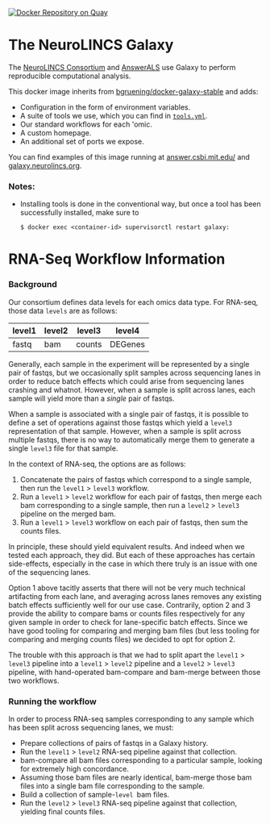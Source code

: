 [![Docker Repository on Quay](https://quay.io/repository/fraenkel_lab/galaxy-neurolincs/status "Docker Repository on Quay")](https://quay.io/repository/fraenkel_lab/galaxy-neurolincs)

# The NeuroLINCS Galaxy

The [NeuroLINCS Consortium](http://neurolincs.org/) and [AnswerALS](http://answerals.org) use Galaxy to perform reproducible computational analysis.

This docker image inherits from [bgruening/docker-galaxy-stable](https://github.com/bgruening/docker-galaxy-stable) and adds:
- Configuration in the form of environment variables.
- A suite of tools we use, which you can find in [`tools.yml`](https://github.com/fraenkel-lab/galaxy-neurolincs/blob/master/tools.yml).
- Our standard workflows for each 'omic.
- A custom homepage.
- An additional set of ports we expose.

You can find examples of this image running at [answer.csbi.mit.edu/](http://answer.csbi.mit.edu/) and [galaxy.neurolincs.org](http://galaxy.neurolincs.org).


### Notes:

- Installing tools is done in the conventional way, but once a tool has been successfully installed, make sure to

	```
	$ docker exec <container-id> supervisorctl restart galaxy:
	```


# RNA-Seq Workflow Information

### Background

Our consortium defines data levels for each omics data type. For RNA-seq, those data `levels` are as follows:

| level1 | level2 | level3 | level4  |
|--------|--------|--------|---------|
| fastq  | bam    | counts | DEGenes |


Generally, each sample in the experiment will be represented by a single pair of fastqs, but we occasionally split samples across sequencing lanes in order to reduce batch effects which could arise from sequencing lanes crashing and whatnot. However, when a sample is split across lanes, each sample will yield more than a _single_ pair of fastqs.

When a sample is associated with a single pair of fastqs, it is possible to define a set of operations against those fastqs which yield a `level3` representation of that sample. However, when a sample is split across multiple fastqs, there is no way to automatically merge them to generate a single `level3` file for that sample.

In the context of RNA-seq, the options are as follows:
1.  Concatenate the pairs of fastqs which correspond to a single sample, then run the `level1` > `level3` workflow.
2.  Run a `level1` > `level2` workflow for each pair of fastqs, then merge each bam corresponding to a single sample, then run a `level2` > `level3` pipeline on the merged bam.
3.  Run a `level1` > `level3` workflow on each pair of fastqs, then sum the counts files.

In principle, these should yield equivalent results. And indeed when we tested each approach, they did. But each of these approaches has certain side-effects, especially in the case in which there truly is an issue with one of the sequencing lanes.

Option 1 above tacitly asserts that there will not be very much technical artifacting from each lane, and averaging across lanes removes any existing batch effects sufficiently well for our use case.
Contrarily, option 2 and 3 provide the ability to compare bams or counts files respectively for any given sample in order to check for lane-specific batch effects. Since we have good tooling for comparing and merging bam files (but less tooling for comparing and merging counts files) we decided to opt for option 2.

The trouble with this approach is that we had to split apart the `level1` > `level3` pipeline into a `level1` > `level2` pipeline and a `level2` > `level3` pipeline, with hand-operated bam-compare and bam-merge between those two workflows.

### Running the workflow

In order to process RNA-seq samples corresponding to any sample which has been split across sequencing lanes, we must:
- Prepare collections of pairs of fastqs in a Galaxy history.
- Run the `level1` > `level2` RNA-seq pipeline against that collection.
- bam-compare all bam files corresponding to a particular sample, looking for extremely high concordance.
- Assuming those bam files are nearly identical, bam-merge those bam files into a single bam file corresponding to the sample.
- Build a collection of sample-`level `bam files.
- Run the `level2` > `level3` RNA-seq pipeline against that collection, yielding final counts files.


<!-- # ATAC-seq Workflow -->
